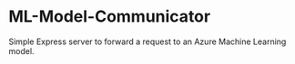 # ML-Model-Communicator
Simple Express server to forward a request to an Azure Machine Learning model.
